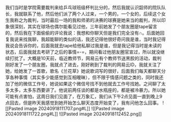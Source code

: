 我们当时是学院需要裁判来给乒乓球班级杯判比分的，然后我就认识韶师的院队队长，我就联系了他，然后他们派了两个人过来，一个男的，一个女的，后续这个女生我称之为裁判，当时最后一场的我和师弟的决赛的球赛是她来当的裁判，所以印象很深刻，其实在球场也偶尔能看见过他，三年前她发了个朋友圈是tape留言的，然后我在下面偷偷的评论我说：我想和你聊天但是我们完全没有∩。后面她回复我说来找我聊，我超能聊的类似的话，我还记得他很好奇问我是谁，当时我记得我说会告诉你的，后面我就去tape给他私聊过我是谁，但是我记得当时是未读的状态，后面我就去考研了之后的事情=-=，期间看过他朋友圈官宣过，所以就没继续打扰了。大概是10天前，临近教师节，网易云有个教师节送黑胶的活动，裁判刚好发了一个朋友圈，我就点了进去，刚好刷到了裁判的网易云ID，我就关注了她，给她发了一首歌，歌名《兰花草》她说歌词写的很好，后面我们每天都聊天分享各种事情（其实多少能感觉到互相暧昧），但不限于情感问题之类的，同时我还加了他的微信工作号，她说如果这个微信号找不到他就去工作号找她。之间聊了太多太多，太多东西要讲了。他说前两任谈的都是水瓶座的，都是被冷暴力。所以她可能有点害怕，这周日我们见面了，在万象汇，我们从下午2点见面一直到晚上9点回去，但是昨天我感觉到她开始怎么聊天态度开始变了，我有问他怎么回事。
![[Pasted image 20240918111707.png#L]]  ![[Pasted image 20240918111722.png#L]]
![[Pasted image 20240918112452.png]]